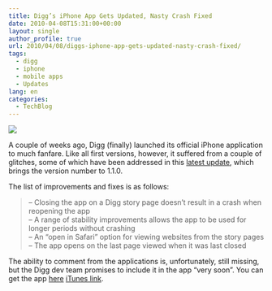 ```yaml
---
title: Digg’s iPhone App Gets Updated, Nasty Crash Fixed
date: 2010-04-08T15:31:00+00:00
layout: single
author_profile: true
url: 2010/04/08/diggs-iphone-app-gets-updated-nasty-crash-fixed/
tags:
  - digg
  - iphone
  - mobile apps
  - Updates
lang: en
categories: 
  - TechBlog
---
```

[![](http://1.bp.blogspot.com/_vaUVXcmC3OI/S73vCQKAdsI/AAAAAAAAB1g/U8D6QWLq27c/s200/digg_app_store.jpg)](http://1.bp.blogspot.com/_vaUVXcmC3OI/S73vCQKAdsI/AAAAAAAAB1g/U8D6QWLq27c/s1600/digg_app_store.jpg)

A couple of weeks ago, Digg (finally) launched its official iPhone application to much fanfare. Like all first versions, however, it suffered from a couple of glitches, some of which have been addressed in this [latest update](http://about.digg.com/blog/update-diggs-iphone-app), which brings the version number to 1.1.0.

The list of improvements and fixes is as follows:

> – Closing the app on a Digg story page doesn’t result in a crash when reopening the app  
> – A range of stability improvements allows the app to be used for longer periods without crashing  
> – An “open in Safari” option for viewing websites from the story pages  
> – The app opens on the last page viewed when it was last closed

The ability to comment from the applications is, unfortunately, still missing, but the Digg dev team promises to include it in the app “very soon”. You can get the app [here](itms://itunes.apple.com/us/app/digg/id362872995?mt=8) [iTunes link](itms://itunes.apple.com/us/app/digg/id362872995?mt=8).
